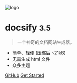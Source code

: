 ﻿<!-- _coverpage.md -->

![logo](https://throwable-blog-1256189093.cos.ap-guangzhou.myqcloud.com/202009/_media/icon.svg)

# docsify <small>3.5</small>

> 一个神奇的文档网站生成器。

- 简单、轻便 (压缩后 ~21kB)
- 无需生成 html 文件
- 众多主题

[GitHub](https://github.com/docsifyjs/docsify/)
[Get Started](docker学习笔记)